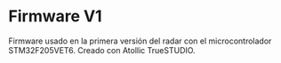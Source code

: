# Firmware V1
Firmware usado en la primera versión del radar con el microcontrolador STM32F205VET6. Creado con Atollic TrueSTUDIO.